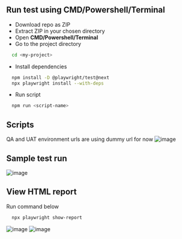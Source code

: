 ## Run test using CMD/Powershell/Terminal
- Download repo as ZIP
- Extract ZIP in your chosen directory
- Open **CMD/Powershell/Terminal**
- Go to the project directory

```bash
  cd <my-project>
```

- Install dependencies
```bash
  npm install -D @playwright/test@next
  npx playwright install --with-deps
```
- Run script

```bash
  npm run <script-name>
```
## Scripts
QA and UAT environment urls are using dummy url for now
![image](https://github.com/smplpz21/playwright-amaysim/assets/171405309/d62363a0-2ea5-4261-87e1-58769315fcb6)

## Sample test run
![image](https://github.com/smplpz21/playwright-amaysim/assets/171405309/0759d651-ca0c-4d52-9fce-e77fb5a8dbf6)



## View HTML report
Run command below
```bash
  npx playwright show-report
```
![image](https://github.com/smplpz21/playwright-amaysim/assets/171405309/45c13cbd-bb8a-4c66-a7fa-1162fadf5475)
![image](https://github.com/smplpz21/playwright-amaysim/assets/171405309/b20c7f9d-0543-4ae4-896d-0817d0297505)
